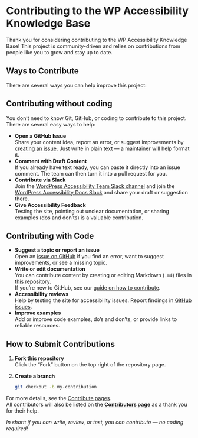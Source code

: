 # Contributing to the WP Accessibility Knowledge Base

Thank you for considering contributing to the WP Accessibility Knowledge Base! 
This project is community-driven and relies on contributions from people like you to grow and stay up to date.

## Ways to Contribute

There are several ways you can help improve this project:

## Contributing without coding

You don’t need to know Git, GitHub, or coding to contribute to this project.  
There are several easy ways to help:

- **Open a GitHub Issue**  
  Share your content idea, report an error, or suggest improvements by [creating an issue](https://github.com/wpaccessibility/wp-a11y-docs/issues). Just write in plain text — a maintainer will help format it.
- **Comment with Draft Content**  
  If you already have text ready, you can paste it directly into an issue comment. The team can then turn it into a pull request for you.
- **Contribute via Slack**  
  Join the [WordPress Accessibility Team Slack channel](https://wordpress.slack.com/archives/C02RP4X03) and join the [WordPress Accessibility Docs Slack](https://wordpress.slack.com/archives/C6PK2QCTY) and share your draft or suggestion there.
- **Give Accessibility Feedback**  
  Testing the site, pointing out unclear documentation, or sharing examples (dos and don’ts) is a valuable contribution.

## Contributing with Code

- **Suggest a topic or report an issue**  
  Open an [issue on GitHub](https://github.com/wpaccessibility/wp-a11y-docs/issues) if you find an error, want to suggest improvements, or see a missing topic.
- **Write or edit documentation**  
  You can contribute content by creating or editing Markdown (`.md`) files in [this repository](https://github.com/wpaccessibility/wp-a11y-docs/issues).  
  If you’re new to GitHub, see our [guide on how to contribute](/docs/contribute/).
- **Accessibility reviews**  
  Help by testing the site for accessibility issues. Report findings in [GitHub issues](https://github.com/wpaccessibility/wp-a11y-docs/issues).
- **Improve examples**  
  Add or improve code examples, do’s and don’ts, or provide links to reliable resources.

## How to Submit Contributions

1. **Fork this repository**  
   Click the “Fork” button on the top right of the repository page.

2. **Create a branch**
   ```bash
   git checkout -b my-contribution


For more details, see the [Contribute pages](https://wpaccessibility.org/docs/contribute/).  
All contributors will also be listed on the [**Contributors page**](https://wpaccessibility.org/docs/contributors/) as a thank you for their help.

*In short: if you can write, review, or test, you can contribute — no coding required!*
